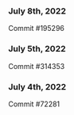 ### July 8th, 2022

Commit #195296

### July 5th, 2022

Commit #314353


### July 4th, 2022

Commit #72281
